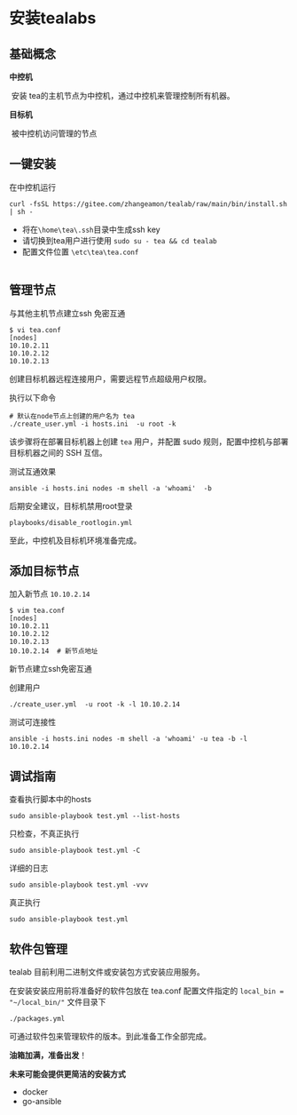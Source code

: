 # 安装tealabs

## 基础概念

**中控机**

​       安装 tea的主机节点为中控机，通过中控机来管理控制所有机器。

**目标机**

​        被中控机访问管理的节点

## 一键安装
在中控机运行
```
curl -fsSL https://gitee.com/zhangeamon/tealab/raw/main/bin/install.sh | sh -
```
- 将在`\home\tea\.ssh`目录中生成ssh key
- 请切换到tea用户进行使用 `sudo su - tea && cd tealab`
- 配置文件位置 `\etc\tea\tea.conf` 

```important:: 一定要保管好ssh key

```

## 管理节点
与其他主机节点建立ssh 免密互通
```
$ vi tea.conf
[nodes]
10.10.2.11
10.10.2.12
10.10.2.13
```

创建目标机器远程连接用户，需要远程节点超级用户权限。

执行以下命令

```
# 默认在node节点上创建的用户名为 tea
./create_user.yml -i hosts.ini  -u root -k
```

该步骤将在部署目标机器上创建 `tea` 用户，并配置 sudo 规则，配置中控机与部署目标机器之间的 SSH 互信。

测试互通效果

```
ansible -i hosts.ini nodes -m shell -a 'whoami'  -b 
```

后期安全建议，目标机禁用root登录

```
playbooks/disable_rootlogin.yml
```

至此，中控机及目标机环境准备完成。

## 添加目标节点

 加入新节点 `10.10.2.14`

```
$ vim tea.conf
[nodes]
10.10.2.11
10.10.2.12
10.10.2.13
10.10.2.14  # 新节点地址
```

新节点建立ssh免密互通 

创建用户 
```
./create_user.yml  -u root -k -l 10.10.2.14
```

测试可连接性
```
ansible -i hosts.ini nodes -m shell -a 'whoami' -u tea -b -l 10.10.2.14
```

## 调试指南

查看执行脚本中的hosts

```
sudo ansible-playbook test.yml --list-hosts
```

只检查，不真正执行

```
sudo ansible-playbook test.yml -C
```

详细的日志

```
sudo ansible-playbook test.yml -vvv
```

真正执行

```
sudo ansible-playbook test.yml
```

## 软件包管理

tealab 目前利用二进制文件或安装包方式安装应用服务。

在安装安装应用前将准备好的软件包放在 tea.conf 配置文件指定的 `local_bin = "~/local_bin/"`  文件目录下

```
./packages.yml
```

可通过软件包来管理软件的版本。到此准备工作全部完成。

**油箱加满，准备出发**！

**未来可能会提供更简洁的安装方式**

- docker 
- go-ansible